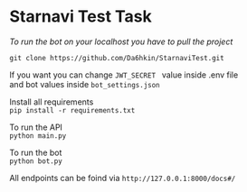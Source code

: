# Starnavi Test Task

*To run the bot on your localhost you have to pull the project*

`git clone https://github.com/Da6hkin/StarnaviTest.git`

If you want you can change `JWT_SECRET ` value inside .env file<br>
and bot values inside `bot_settings.json`

Install all requirements <br>
`pip install -r requirements.txt`

To run the API<br> 
`python main.py`

To run the bot<br> 
`python bot.py`

All endpoints can be foind via
`http://127.0.0.1:8000/docs#/`

